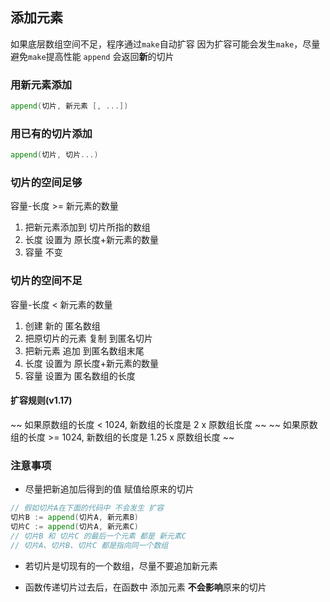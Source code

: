 ##  添加元素
如果底层数组空间不足，程序通过`make`自动扩容
因为扩容可能会发生`make`，尽量避免`make`提高性能
`append` 会返回**新**的切片



###   用新元素添加
```go
append(切片, 新元素 [, ...]) 
```



###   用已有的切片添加
```go
append(切片, 切片...) 	  
```



###   切片的空间足够
容量-长度 >= 新元素的数量

1. 把新元素添加到 切片所指的数组
2. 长度 设置为 原长度+新元素的数量 
3. 容量 不变



###   切片的空间不足
容量-长度 < 新元素的数量

1. 创建 新的 匿名数组
2. 把原切片的元素 复制 到匿名切片
3. 把新元素 追加 到匿名数组末尾
4. 长度 设置为 原长度+新元素的数量 
5. 容量 设置为 匿名数组的长度 
 
####    扩容规则(v1.17)
~~ 如果原数组的长度 <  1024, 新数组的长度是 2    x 原数组长度 ~~ 
~~ 如果原数组的长度 >= 1024, 新数组的长度是 1.25 x 原数组长度 ~~




###   注意事项
* 尽量把新追加后得到的值 赋值给原来的切片
```go
// 假如切片A在下面的代码中 不会发生 扩容
切片B := append(切片A, 新元素B)
切片C := append(切片A, 新元素C) 
// 切片B 和 切片C 的最后一个元素 都是 新元素C
// 切片A、切片B、切片C 都是指向同一个数组
```

* 若切片是切现有的一个数组，尽量不要追加新元素 

* 函数传递切片过去后，在函数中 添加元素 **不会影响**原来的切片
